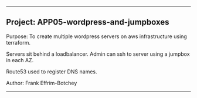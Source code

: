 ------------------------------------------------------------------------------

## Project: APP05-wordpress-and-jumpboxes

Purpose: To create multiple wordpress servers on aws infrastructure using terraform.

Servers sit behind a loadbalancer.  Admin can ssh to server using a jumpbox in each AZ.

Route53 used to register DNS names.

Author:  Frank Effrim-Botchey

------------------------------------------------------------------------------

